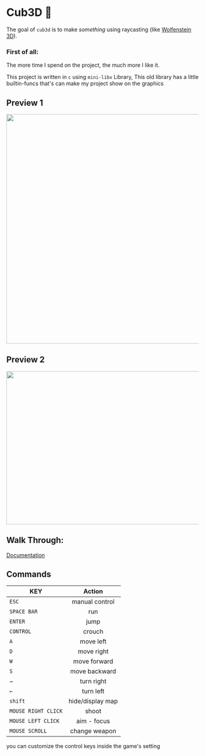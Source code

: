 # Cub3D 👾

The goal of ``cub3d`` is to make *something* using raycasting (like [Wolfenstein 3D](https://fr.wikipedia.org/wiki/Wolfenstein_3D)).

### First of all:
  The more time I spend on the project, the much more I like it.

This project is written in ``c`` using ``mini-libx`` Library, 
This old library has a little builtin-funcs that's can make my project show on the graphics

## Preview 1
<img src="https://github.com/ael-bekk/cube3d_advanced_raycasting/blob/main/img_srces/Blank%208%20Grids%20Collage.png" width=700 height=600/>

## Preview 2
<a href="https://www.youtube.com/watch?v=fO-BOwalGnk" alt="By ael-bekk">
<img src="https://github.com/ael-bekk/cube3d_advanced_raycasting/blob/main/img_srces/Screen%20Shot%202022-10-19%20at%208.44.20%20PM.png" width=700 height=400/>
</a>


## Walk Through:
  [Documentation](https://github.com/ael-bekk/cube3d_advanced_raycasting/blob/main/note.md)

## Commands

| KEY           | Action        |
| ------------- |:-------------:|
| `ESC`         | manual control     |
| `SPACE BAR`   | run         |
| `ENTER`         | jump |
| `CONTROL`         | crouch |
| `A`           | move left     |
| `D`           | move right    |
| `W`           | move forward  |
| `S`           | move backward |
| `→`           | turn right    |
| `←`           | turn left     |
| `shift`       | hide/display map|
| `MOUSE RIGHT CLICK`           | shoot |
| `MOUSE LEFT CLICK`           | aim - focus|
| `MOUSE SCROLL`      | change weapon |

you can customize the control keys inside the game's setting
